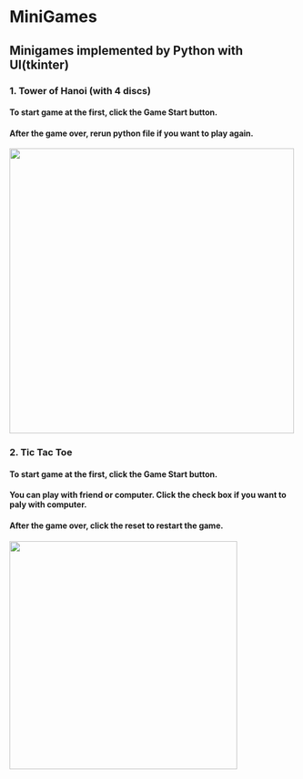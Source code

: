 
# MiniGames
## Minigames implemented by Python with UI(tkinter)
### 1. Tower of Hanoi (with 4 discs)
#### To start game at the first, click the Game Start button.
#### After the game over, rerun python file if you want to play again.
<img src="https://user-images.githubusercontent.com/82852354/120088968-0ed69900-c0c4-11eb-82cd-86112da9b4ab.gif" width="500">

<br/>

### 2. Tic Tac Toe
#### To start game at the first, click the Game Start button.
#### You can play with friend or computer. Click the check box if you want to paly with computer.  
#### After the game over, click the reset to restart the game.
<img src="https://user-images.githubusercontent.com/82852354/119574199-5509c080-bd83-11eb-8b25-9ecf69b51169.gif" width="400">
